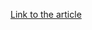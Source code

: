 [Link to the article](https://deepinstinct.com/2019/07/12/trickbooster-trickbots-email-based-infection-module/)
